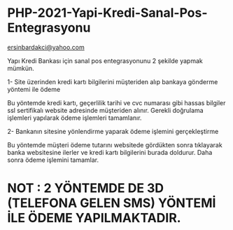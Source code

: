 # PHP-2021-Yapi-Kredi-Sanal-Pos-Entegrasyonu
ersinbardakci@yahoo.com



 Yapı Kredi Bankası için sanal pos entegrasyonunu 2 şekilde yapmak mümkün.
 
 1- Site üzerinden kredi kartı bilgilerini müşteriden alıp bankaya gönderme yöntemi ile ödeme
 
 Bu yöntemde kredi kartı, geçerlilik tarihi ve cvc numarası gibi hassas bilgiler ssl sertifikalı website adresinde müşteriden alınır.
 Gerekli doğrulama işlemleri yapılarak ödeme işlemleri tamamlanır.
 
 2- Bankanın sitesine yönlendirme yaparak ödeme işlemini gerçekleştirme
 
 Bu yöntemde müşteri ödeme tutarını websitede gördükten sonra tıklayarak banka websitesine ilerler ve kredi kartı bilgilerini burada doldurur. Daha sonra
 ödeme işlemini tamamlar.
 
# NOT  : 2 YÖNTEMDE DE 3D (TELEFONA GELEN SMS) YÖNTEMİ İLE ÖDEME YAPILMAKTADIR.
